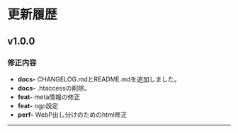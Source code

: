 # 更新履歴

## v1.0.0

### 修正内容
-   **docs-** CHANGELOG.mdとREADME.mdを追加しました。
-   **docs-** .htaccessの削除。
-   **feat-** meta情報の修正
-   **feat-** ogp設定
-   **perf-** WebP出し分けのためのhtml修正


---